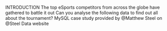 INTRODUCTION
The top eSports competitors from across the globe have gathered to battle it out
Can you analyse the following data to find out all about the tournament?
MySQL case study provided by @Matthew Steel on @Steel Data  website
